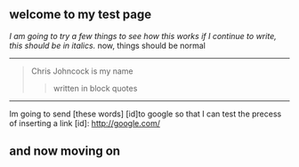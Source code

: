 ## welcome to my test page
*I am going to try a few things to see how this works
if I continue to write, this should be in italics.*
now, things should be normal
***
>Chris Johncock is my name
>>written in block quotes
---
Im going to send [these words] [id]to google so that I can test the precess of inserting a link
[id]: http://google.com/


and now moving on
----
